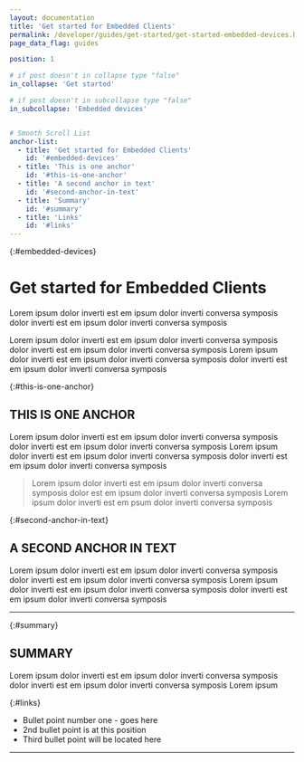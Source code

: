 ```yaml
---
layout: documentation
title: 'Get started for Embedded Clients'
permalink: /developer/guides/get-started/get-started-embedded-devices.html
page_data_flag: guides

position: 1

# if post doesn't in collapse type "false"
in_collapse: 'Get started'

# if post doesn't in subcollapse type "false"
in_subcollapse: 'Embedded devices'


# Smooth Scroll List
anchor-list:
  - title: 'Get started for Embedded Clients'
    id: '#embedded-devices'
  - title: 'This is one anchor'
    id: '#this-is-one-anchor'
  - title: 'A second anchor in text'
    id: '#second-anchor-in-text'
  - title: 'Summary'
    id: '#summary'
  - title: 'Links'
    id: '#links'
---
```


{:#embedded-devices}
# Get started for Embedded Clients
Lorem ipsum dolor inverti est em ipsum dolor inverti conversa symposis dolor inverti est em ipsum dolor inverti conversa symposis

Lorem ipsum dolor inverti est em ipsum dolor inverti conversa symposis dolor inverti est em ipsum dolor inverti conversa symposis Lorem ipsum dolor inverti est em ipsum dolor inverti conversa symposis dolor inverti est em ipsum dolor inverti conversa symposis

{:#this-is-one-anchor}
## THIS IS ONE ANCHOR
Lorem ipsum dolor inverti est em ipsum dolor inverti conversa symposis dolor inverti est em ipsum dolor inverti conversa symposis Lorem ipsum dolor inverti est em ipsum dolor inverti conversa symposis dolor inverti est em ipsum dolor inverti conversa symposis

> Lorem ipsum dolor inverti est em ipsum dolor inverti conversa symposis dolor est em ipsum dolor inverti conversa symposis Lorem ipsum dolor inverti est em psum dolor inverti conversa symposis

{:#second-anchor-in-text}
## A SECOND ANCHOR IN TEXT
Lorem ipsum dolor inverti est em ipsum dolor inverti conversa symposis dolor inverti est em ipsum dolor inverti conversa symposis Lorem ipsum dolor inverti est em ipsum dolor inverti conversa symposis dolor inverti est em ipsum dolor inverti conversa symposis

***

{:#summary}
## SUMMARY
Lorem ipsum dolor inverti est em ipsum dolor inverti conversa symposis dolor inverti est em ipsum dolor inverti conversa symposis Lorem ipsum

{:#links}
* Bullet point number one - goes here
* 2nd bullet point is at this position
* Third bullet point will be located here

***